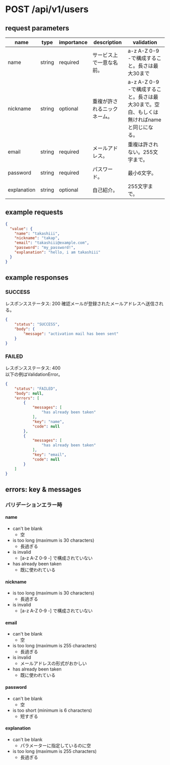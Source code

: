 # POST /api/v1/users
## request parameters

| name                       | type   | importance      | description                                                                         | validation | 
| -------------------------- | ------ | --------------- | ----------------------------------------------------------------------------------- | --- |
| name                       | string | required        | サービス上で一意な名前。           | a-z A-Z 0-9 -で構成すること。長さは最大30まで |
| nickname                   | string | optional        | 重複が許されるニックネーム。       | a-z A-Z 0-9 -で構成すること。長さは最大30まで。空白、もしくは無ければnameと同じになる。|
| email                      | string | required        | メールアドレス。                                     | 重複は許されない。255文字まで。 |
| password                   | string | required        | パスワード。                                                             | 最小6文字。 |
| explanation                | string | optional        | 自己紹介。                                                             | 255文字まで。 |
## example requests
```json
{
  "value": {
    "name": "takashiii",
    "nickname": "takap",
    "email": "takashiii@example.com",
    "password": "my_password!",
    "explanation": "hello, i am takashiii"
  }
}
```

## example responses
### SUCCESS
レスポンスステータス: 200
確認メールが登録されたメールアドレスへ送信される。
```json
{
    "status": "SUCCESS",
    "body": {
        "message": "activation mail has been sent"
    }
}
```
### FAILED
レスポンスステータス: 400  
以下の例はValidationError。
```json
{
    "status": "FAILED",
    "body": null,
    "errors": [
        {
            "messages": [
                "has already been taken"
            ],
            "key": "name",
            "code": null
        },
        {
            "messages": [
                "has already been taken"
            ],
            "key": "email",
            "code": null
        }
    ]
}
```
## errors: key & messages
### バリデーションエラー時
#### name
- can't be blank
  - 空
- is too long (maximum is 30 characters)
  - 長過ぎる
- is invalid
  - [a-z A-Z 0-9 -] で構成されていない
- has already been taken
  - 既に使われている
#### nickname
- is too long (maximum is 30 characters)
  - 長過ぎる
- is invalid
  - [a-z A-Z 0-9 -] で構成されていない
#### email
- can't be blank
  - 空
- is too long (maximum is 255 characters)
  - 長過ぎる
- is invalid
  - メールアドレスの形式がおかしい
- has already been taken
  - 既に使われている
#### password
- can't be blank
  - 空
- is too short (minimum is 6 characters)
  - 短すぎる
#### explanation
- can't be blank
  - パラメーターに指定しているのに空
- is too long (maximum is 255 characters)
  - 長過ぎる
